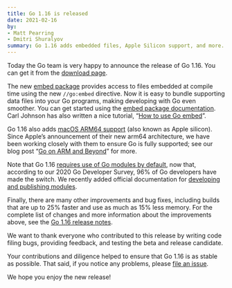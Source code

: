 ```yaml
---
title: Go 1.16 is released
date: 2021-02-16
by:
- Matt Pearring
- Dmitri Shuralyov
summary: Go 1.16 adds embedded files, Apple Silicon support, and more.
---
```



Today the Go team is very happy to announce the release of Go 1.16.
You can get it from the [download page](/dl/).

The new
[embed package](/doc/go1.16#library-embed)
provides access to files embedded at compile time using the new `//go:embed` directive.
Now it is easy to bundle supporting data files into your Go programs,
making developing with Go even smoother.
You can get started using the
[embed package documentation](https://pkg.go.dev/embed).
Carl Johnson has also written a nice tutorial,
“[How to use Go embed](https://blog.carlmjohnson.net/post/2021/how-to-use-go-embed/)”.

Go 1.16 also adds
[macOS ARM64 support](/doc/go1.16#darwin)
(also known as Apple silicon).
Since Apple’s announcement of their new arm64 architecture, we have been working closely with them to ensure Go is fully supported; see our blog post
“[Go on ARM and Beyond](https://blog.golang.org/ports)”
for more.

Note that Go 1.16
[requires use of Go modules by default](/doc/go1.16#modules),
now that, according to our 2020 Go Developer Survey,
96% of Go developers have made the switch.
We recently added official documentation for [developing and publishing modules](/doc/modules/developing).

Finally, there are many other improvements and bug fixes,
including builds that are up to 25% faster and use as much as 15% less memory.
For the complete list of changes and more information about the improvements above,
see the
[Go 1.16 release notes](/doc/go1.16).

We want to thank everyone who contributed to this release by writing code
filing bugs, providing feedback, and testing the beta and release candidate.

Your contributions and diligence helped to ensure that Go 1.16 is as stable as possible.
That said, if you notice any problems, please
[file an issue](/issue/new).

We hope you enjoy the new release!

